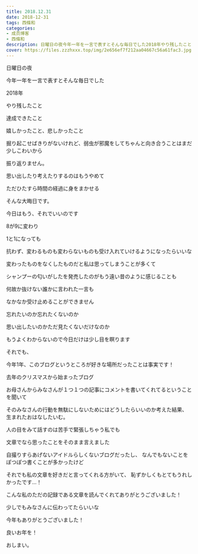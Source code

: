 ```yaml
---
title: 2018.12.31
date: 2018-12-31
tags: 西條和
categories: 
- 成员博客
- 西條和
description: 日曜日の夜今年一年を一言で表すとそんな毎日でした2018年やり残したこと...
cover: https://files.zzzhxxx.top/img/2e656ef7f212aa04667c56a61fac3.jpg 
---
```














日曜日の夜




















今年一年を一言で表すとそんな毎日でした


















2018年








やり残したこと











達成できたこと











嬉しかったこと、悲しかったこと













掘り起こせばきりがないけれど、弱虫が邪魔をしてちゃんと向き合うことはまだ少しこわいから











振り返りません。



















思い出したり考えたりするのはもうやめて











ただひたすら時間の経過に身をまかせる












そんな大晦日です。













今日はもう、それでいいのです











8が9に変わり








1と1になっても











抗わず、変わるものも変わらないものも受け入れていけるようになったらいいな












変わったものをなくしたものだと私は思ってしまうことが多くて















シャンプーの匂いがしたを発売したのがもう遠い昔のように感じることも











何故か抜けない誰かに言われた一言も











なかなか受け止めることができません













忘れたいのか忘れたくないのか







思い出したいのかただ見たくないだけなのか

















もうよくわからないので今日だけは少し目を瞑ります
















それでも、






今年1年、このブログというところが好きな場所だったことは事実です！












去年のクリスマスから始まったブログ













お母さんからみなさんが１つ１つの記事にコメントを書いてくれてるということを聞いて









そのみなさんの行動を無駄にしないためにはどうしたらいいのか考えた結果、
生まれたおはなしたいむ。














人の目をみて話すのは苦手で緊張しちゃう私でも

文章でなら思ったことをそのまま言えました











自撮りすらあげないアイドルらしくないブログだったし、
なんでもないことをぽつぽつ書くことが多かったけど











それでも私の文章を好きだと言ってくれる方がいて、
恥ずかしくもとてもうれしかったです…！















こんな私のただの記録である文章を読んでくれてありがとうございました！











少しでもみなさんに伝わってたらいいな














今年もありがとうございました！













良いお年を！












おしまい。


